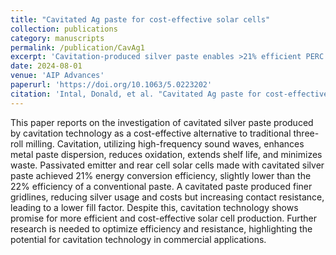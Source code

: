 ```yaml
---
title: "Cavitated Ag paste for cost-effective solar cells"
collection: publications
category: manuscripts
permalink: /publication/CavAg1
excerpt: 'Cavitation-produced silver paste enables >21% efficient PERC solar cells with finer gridlines, reduced silver use, and promising cost savings despite higher contact resistance.'
date: 2024-08-01
venue: 'AIP Advances'
paperurl: 'https://doi.org/10.1063/5.0223202'
citation: 'Intal, Donald, et al. "Cavitated Ag paste for cost-effective solar cells." AIP Advances 14.8 (2024).'
---
```

This paper reports on the investigation of cavitated silver paste produced by cavitation technology as a cost-effective alternative to traditional three-roll milling. Cavitation, utilizing high-frequency sound waves, enhances metal paste dispersion, reduces oxidation, extends shelf life, and minimizes waste. Passivated emitter and rear cell solar cells made with cavitated silver paste achieved 21% energy conversion efficiency, slightly lower than the 22% efficiency of a conventional paste. A cavitated paste produced finer gridlines, reducing silver usage and costs but increasing contact resistance, leading to a lower fill factor. Despite this, cavitation technology shows promise for more efficient and cost-effective solar cell production. Further research is needed to optimize efficiency and resistance, highlighting the potential for cavitation technology in commercial applications.
